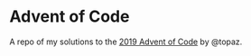 # Advent of Code
A repo of my solutions to the [2019 Advent of Code](https://adventofcode.com/2019/) by @topaz.
